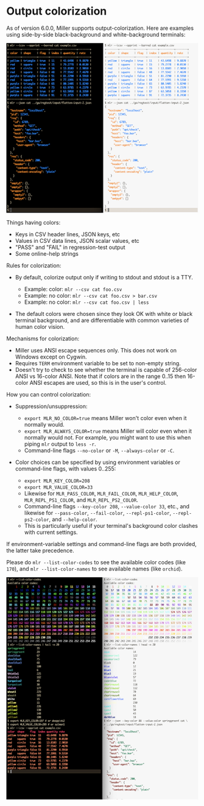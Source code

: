 <!---  PLEASE DO NOT EDIT DIRECTLY. EDIT THE .md.in FILE PLEASE. --->
# Output colorization

As of version 6.0.0, Miller supports output-colorization. Here are examples using side-by-side black-background and white-background terminals:

![pix/colorization.png](pix/colorization.png)

Things having colors:

* Keys in CSV header lines, JSON keys, etc
* Values in CSV data lines, JSON scalar values, etc
* "PASS" and "FAIL" in regression-test output
* Some online-help strings

Rules for colorization:

* By default, colorize output only if writing to stdout and stdout is a TTY.

    * Example: color: `mlr --csv cat foo.csv`
    * Example: no color: `mlr --csv cat foo.csv > bar.csv`
    * Example: no color: `mlr --csv cat foo.csv | less`

* The default colors were chosen since they look OK with white or black terminal background, and are differentiable with common varieties of human color vision.

Mechanisms for colorization:

* Miller uses ANSI escape sequences only. This does not work on Windows except on Cygwin.
* Requires `TERM` environment variable to be set to non-empty string.
* Doesn't try to check to see whether the terminal is capable of 256-color ANSI vs 16-color ANSI. Note that if colors are in the range 0..15 then 16-color ANSI escapes are used, so this is in the user's control.

How you can control colorization:

* Suppression/unsuppression:

    * `export MLR_NO_COLOR=true` means Miller won't color even when it normally would.
    * `export MLR_ALWAYS_COLOR=true` means Miller will color even when it normally would not. For example, you might want to use this when piping `mlr` output to `less -r`.
    * Command-line flags `--no-color` or `-M`, `--always-color` or `-C`.


* Color choices can be specified by using environment variables or command-line flags, with values 0..255:

    * `export MLR_KEY_COLOR=208`
    * `export MLR_VALUE_COLOR=33`
    * Likewise for `MLR_PASS_COLOR`, `MLR_FAIL_COLOR`, `MLR_HELP_COLOR`, `MLR_REPL_PS1_COLOR`, and `MLR_REPL_PS2_COLOR`.
    * Command-line flags `--key-color 208`, `--value-color 33`, etc., and likewise for `--pass-color`, `--fail-color`, `--repl-ps1-color`, `--repl-ps2-color`, and `--help-color`.
    * This is particularly useful if your terminal's background color clashes with current settings.

If environment-variable settings and command-line flags are both provided, the latter take precedence.

Please do `mlr --list-color-codes` to see the available color codes (like `170`), and `mlr --list-color-names` to see available names (like `orchid`).

![pix/colorization2.png](pix/colorization2.png)
